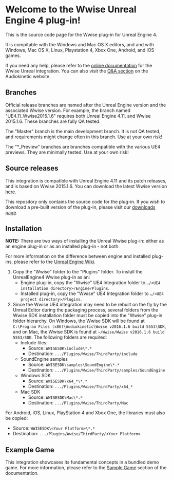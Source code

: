 Welcome to the Wwise Unreal Engine 4 plug-in!
=================================================

This is the source code page for the Wwise plug-in for Unreal Engine 4.

It is compitable with the Windows and Mac OS X editors, and and with Windows, Mac OS X, Linux, Playstation 4, Xbox One, Android, and iOS games.

If you need any help, please refer to the [online documentation](https://www.audiokinetic.com/library/2015.1.6_5553/?source=UE4&id=index.html) for the Wwise Unreal integration. You can also visit the [Q&A section](https://www.audiokinetic.com/qa/) on the Audiokinetic website.


Branches
--------

Official release branches are named after the Unreal Engine version and the associated Wwise version. For example, the branch named "UE4.11_Wwise2015.1.6" requires both Unreal Engine 4.11, and Wwise 2015.1.6. These branches are fully QA tested.

The "Master" branch is the main development branch. It is not QA tested, and requirements might change often in this branch. Use at your own risk!

The "*_Preview" branches are branches compatible with the various UE4 previews. They are minimally tested. Use at your own risk!


Source releases
---------------

This integration is compatible with Unreal Engine 4.11 and its patch releases, and is based on Wwise 2015.1.6. You can download the latest Wwise version [here](http://www.audiokinetic.com/downloads/).

This repository only contains the source code for the plug-in. If you wish to download a pre-built version of the plug-in, please visit our [downloads page](http://www.audiokinetic.com/downloads/).

Installation
------------

**NOTE:** There are two ways of installing the Unreal Wwise plug-in: either as an engine plug-in or as an installed plug-in - not both.

For more information on the difference between engine and installed plug-ins, please refer to the [Unreal Engine Wiki](https://wiki.unrealengine.com/An_Introduction_to_UE4_Plugins#Engine_vs._Installed).

1. Copy the "Wwise" folder to the "Plugins" folder. To install the UnrealEngine4 Wwise plug-in as an:
	* Engine plug-in, copy the "Wwise" UE4 Integration folder to `…/<UE4 installation directory>/Engine/Plugins`. 
	* Installed plug-in, copy the "Wwise" UE4 Integration folder to `…/<UE4 project directory>/Plugins`.
2. Since the Wwise UE4 integration may need to be rebuilt on the fly by the Unreal Editor during the packaging process, several folders from the Wwise SDK installation folder must be copied into the "Wwise" plug-in folder hierarchy. On Windows, the Wwise SDK will be found at `C:\Program Files (x86)\Audiokinetic\Wwise v2016.1.6 build 5553\SDK`, and on Mac, the Wwise SDK is found at `~/Wwise/Wwise v2016.1.6 build 5553/SDK`. The following folders are required:
	* Include files:
		* Source: `WWISESDK\include\*.*`
		* Destination: `.../Plugins/Wwise/ThirdParty/include`
	* SoundEngine samples
		* Source: `WWISESDK\samples\SoundEngine\*.*`
		* Destination: `.../Plugins/Wwise/ThirdParty/samples/SoundEngine`
	* Windows SDK
		* Source: `WWISESDK\x64_*\*.*`
		* Destination: `.../Plugins/Wwise/ThirdParty/x64_*`
	* Mac SDK
		* Source: `WWISESDK\Mac\*.*`
		* Destination: `.../Plugins/Wwise/ThirdParty/Mac`

For Android, iOS, Linux, PlayStation 4 and Xbox One, the libraries must also be copied:

* Source: `WWISESDK\<Your Platform>\*.*`
* Destination: `.../Plugins/Wwise/ThirdParty/<Your Platform>`



Example Game
------------

This integration showcases its fundamental concepts in a bundled demo game. For more information, please refer to the [Sample Game](https://www.audiokinetic.com/library/2015.1.4_5497/?source=UE4&id=using__samplegame.html) section of the documentation.